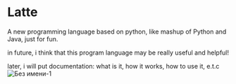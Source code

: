 # Latte
A new programming language based on python, like mashup of Python and Java, just for fun.

in future, i think that this program language may be really useful and helpful!

later, i will put documentation: what is it, how it works, how to use it, e.t.c
![Без имени-1](https://github.com/werxqq0/Latte/assets/122512138/9fb9e503-acb1-4458-be6a-a43add38d110)
